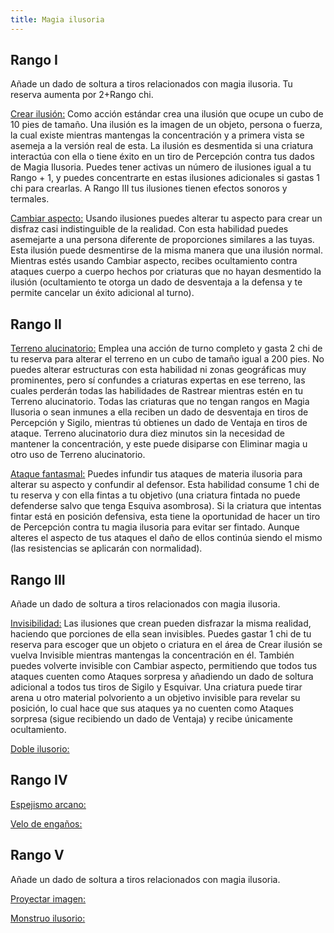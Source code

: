 ```yaml
---
title: Magia ilusoria
---
```


## Rango I

Añade un dado de soltura a tiros relacionados con magia ilusoria. Tu reserva aumenta por 2+Rango chi.

<u>Crear ilusión:</u> Como acción estándar crea una ilusión que ocupe un cubo de 10 pies de tamaño. Una ilusión es la imagen de un objeto, persona o fuerza, la cual existe mientras mantengas la concentración y a primera vista se asemeja a la versión real de esta. La ilusión es desmentida si una criatura interactúa con ella o tiene éxito en un tiro de Percepción contra tus dados de Magia Ilusoria. Puedes tener activas un número de ilusiones igual a tu Rango + 1, y puedes concentrarte en estas ilusiones adicionales si gastas 1 chi para crearlas. A Rango III tus ilusiones tienen efectos sonoros y termales.

<u>Cambiar aspecto:</u> Usando ilusiones puedes alterar tu aspecto para crear un disfraz casi indistinguible de la realidad. Con esta habilidad puedes asemejarte a una persona diferente de proporciones similares a las tuyas. Esta ilusión puede desmentirse de la misma manera que una ilusión normal. Mientras estés usando Cambiar aspecto, recibes ocultamiento contra ataques cuerpo a cuerpo hechos por criaturas que no hayan desmentido la ilusión (ocultamiento te otorga un dado de desventaja a la defensa y te permite cancelar un éxito adicional al turno).

## Rango II

<u>Terreno alucinatorio:</u> Emplea una acción de turno completo y gasta 2 chi de tu reserva para alterar el terreno en un cubo de tamaño igual a 200 pies. No puedes alterar estructuras con esta habilidad ni zonas geográficas muy prominentes, pero sí confundes a criaturas expertas en ese terreno, las cuales perderán todas las habilidades de Rastrear mientras estén en tu Terreno alucinatorio. Todas las criaturas que no tengan rangos en Magia Ilusoria o sean inmunes a ella reciben un dado de desventaja en tiros de Percepción y Sigilo, mientras tú obtienes un dado de Ventaja en tiros de ataque. Terreno alucinatorio dura diez minutos sin la necesidad de mantener la concentración, y este puede disiparse con Eliminar magia u otro uso de Terreno alucinatorio.

<u>Ataque fantasmal:</u> Puedes infundir tus ataques de materia ilusoria para alterar su aspecto y confundir al defensor. Esta habilidad consume 1 chi de tu reserva y con ella fintas a tu objetivo (una criatura fintada no puede defenderse salvo que tenga Esquiva asombrosa). Si la criatura que intentas fintar está en posición defensiva, esta tiene la oportunidad de hacer un tiro de Percepción contra tu magia ilusoria para evitar ser fintado. Aunque alteres el aspecto de tus ataques el daño de ellos continúa siendo el mismo (las resistencias se aplicarán con normalidad).

## Rango III

Añade un dado de soltura a tiros relacionados con magia ilusoria.

<u>Invisibilidad:</u> Las ilusiones que crean pueden disfrazar la misma realidad, haciendo que porciones de ella sean invisibles. Puedes gastar 1 chi de tu reserva para escoger que un objeto o criatura en el área de Crear ilusión se vuelva Invisible mientras mantengas la concentración en él. También puedes volverte invisible con Cambiar aspecto, permitiendo que todos tus ataques cuenten como Ataques sorpresa y añadiendo un dado de soltura adicional a todos tus tiros de Sigilo y Esquivar. Una criatura puede tirar arena u otro material polvoriento a un objetivo invisible para revelar su posición, lo cual hace que sus ataques ya no cuenten como Ataques sorpresa (sigue recibiendo un dado de Ventaja) y recibe únicamente ocultamiento.

<u>Doble ilusorio:</u> 

## Rango IV

<u>Espejismo arcano:</u>

<u>Velo de engaños:</u>

## Rango V 

Añade un dado de soltura a tiros relacionados con magia ilusoria.

<u>Proyectar imagen:</u>

<u>Monstruo ilusorio:</u>

